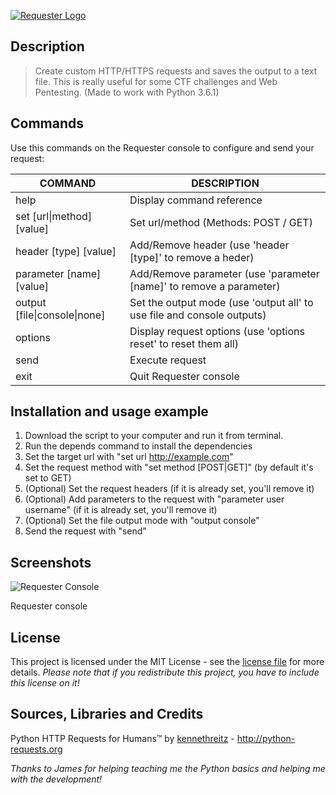 [![Requester Logo](https://deantonious.es/wp-content/uploads/2017/04/requester_logo_1.jpg)](https://github.com/deantonious/Requester)

## Description

> Create custom HTTP/HTTPS requests and saves the output to a text file. This is really useful for some CTF challenges and Web Pentesting. (Made to work with Python 3.6.1)

## Commands

Use this commands on the Requester console to configure and send your request:

COMMAND                         | DESCRIPTION
--------------------------      | -------------
help                            |  Display command reference
set \[url\|method\] \[value\]   |  Set url/method (Methods: POST / GET)
header \[type\] \[value\]       |  Add/Remove header (use 'header \[type\]' to remove a heder)
parameter \[name\] \[value\]    |  Add/Remove parameter (use 'parameter \[name\]' to remove a parameter)
output \[file\|console\|none]   |  Set the output mode (use 'output all' to use file and console outputs)
options                         |  Display request options (use 'options reset' to reset them all)
send                            |  Execute request
exit                            |  Quit Requester console

## Installation and usage example

1. Download the script to your computer and run it from terminal. 
2. Run the depends command to install the dependencies
3. Set the target url with "set url http://example.com"
4. Set the request method with "set method [POST|GET]" (by default it's set to GET)
5. (Optional) Set the request headers (if it is already set, you'll remove it)
6. (Optional) Add parameters to the request with "parameter user username" (if it is already set, you'll remove it)
7. (Optional) Set the file output mode with "output console"
8. Send the request with "send"

## Screenshots

![Requester Console](https://deantonious.es/wp-content/uploads/2017/04/requester_console-1.png)

Requester console 

## License

This project is licensed under the MIT License - see the [license file](LICENSE) for more details. _Please note that if you redistribute this project, you have to include this license on it!_

## Sources, Libraries and Credits

Python HTTP Requests for Humans™ by [kennethreitz](https://github.com/kennethreitz/requests) - http://python-requests.org

*Thanks to James for helping teaching me the Python basics and helping me with the development!*
